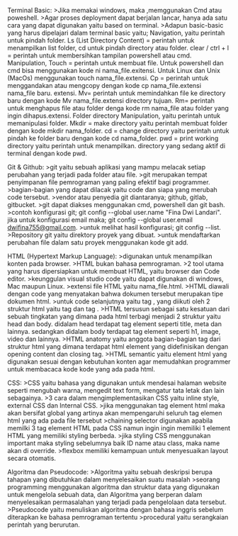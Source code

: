 Terminal Basic:
       >Jika memakai windows, maka ,memggunakan Cmd atau poweshell.
       >Agar proses deployment dapat berjalan lancar, hanya ada satu cara yang dapat digunakan yaitu based on terminal.
       >Adapun basic-basic yang harus dipelajari dalam terminal basic yaitu;
            Navigation, yaitu perintah untuk pindah folder.
                Ls (List Directory Content) = perintah untuk menampilkan list folder, cd untuk pindah directory atau folder. 
                clear / ctrl + l = perintah untuk membersihkan tampilan powershell atau cmd.
            Manipulation, 
                Touch = perintah untuk membuat file. Untuk powershell dan cmd bisa menggunakan kode ni nama_file.exitensi. Untuk Linux dan Unix (MacOs) menggunakan touch nama_file.extensi.
                Cp = perintah untuk menggandakan atau mengcopy dengan kode cp nama_file.extensi nama_file baru. extensi.
                Mv= perintah untuk memindahkan file ke directory baru dengan kode Mv nama_file.extensi directory tujuan.
                Rm= perintah untuk menghapus file atau folder denga kode  rm nama_file atau folder yang ingin dihapus.extensi.
            Folder directory Manipulation, yaitu perintah untuk memanipulasi folder.
                Mkdir = make directory yaitu perintah membuat folder dengan kode mkdir nama_folder.
                cd = change directory yaitu perintah untuk pindah ke folder baru dengan kode cd nama_folder.
                pwd = print working directory yaitu perintah untuk menampilkan. directory yang sedang aktif di terminal dengan kode pwd.

Git & Github:
        >git yaitu sebuah aplikasi yang mampu melacak setiap perubahan yang terjadi pada folder atau file.
        >git merupakan tempat penyimpanan file pemrograman yang paling efektif bagi programmer.
        >bagian-bagian yang dapat dilacak yaitu code dan siapa yang merubah code tersebut.
        >vendor atau penyedia git diantaranya; github, gitlab, gitbucket.
        >git dapat diakses menggunakan cmd, powershell dan git bash.
        >contoh konfigurasi git; git config --global user.name "Fina Dwi Landari". jika untuk konfigurasi email maka; git config --global user.email dwifina755@gmail.com.
        >untuk melihat hasil konfigurasi; git config --list.
        >Repository git yaitu direktory proyek yang dibuat.
        >untuk mendaftarkan perubahan file dalam satu proyek menggunakan kode git add.

HTML (Hypertext Markup Language):
        >digunakan untuk menampilkan konten pada browser.
        >HTML bukan bahasa pemrograman.
        >2 tool utama yang harus dipersiapkan untuk membuat HTML, yaitu browser dan Code editor.
        >keunggulan visual studio code yaitu dapat digunakan di windows, Mac maupun Linux.
        >extensi file HTML yaitu nama_file.html.
        >HTML diawali dengan code <!DOCTYPE html> yang menyatakan bahwa dokumen tersebut merupakan tipe dokumen html.
        >untuk code selanjutnya yaitu tag <html> </html>, yang diikuti oleh 2 struktur html yaitu tag <head> </head> dan tag <body> </body>.
        >HTML tersusun sebagai satu kesatuan dari sebuah tingkatan yang dimana pada html terbagi menjadi 2 struktur yaitu head dan body. didalam head terdapat tag element seperti title, meta dan lainnya. sedangkan didalam body terdapat tag element seperti h1, image, video dan lainnya.
        >HTML anatomy yaitu anggota bagian-bagian tag dari struktur html yang dimana terdapat html element yang didefinisikan dengan opening content dan closing tag.
        >HTML semantic yaitu element html yang digunakan sesuai dengan kebutuhan konten agar memudahkan programmer untuk membacaca kode kode yang ada pada html.

CSS:
        >CSS yaitu bahasa yang digunakan untuk mendesai halaman website seperti mengubah warna, mengedit text form, mengatur tata letak dan lain sebagainya.
        >3 cara dalam mengimplementasikan CSS yaitu inline style, external CSS dan Internal CSS.
        >jika menggunakan tag element html maka akan bersifat global yang artinya akan mempengaruhi seluruh tag elemen html yang ada pada file tersebut
        >chaining selector digunakan apabila memilki 3 tag element HTML pada CSS namun ingin ingin memiliki 1 element HTML yang memiliki styling  berbeda.
        >jika styling CSS menggunakan important maka styling sebelumnya baik ID name atau class, maka name akan di override.
        >flexbox memiliki kemampuan untuk menyesuaikan layout secara otomatis.

Algoritma dan Pseudocode:
        >Algoritma yaitu sebuah deskripsi berupa tahapan yang dibutuhkan dalam menyelesaikan suatu masalah
        >seorang programming menggunakan algoritma dan struktur data yang digunakan untuk mengelola sebuah data, dan Algoritma yang berperan dalam menyelesaikan permasalahan yang terjadi pada pengelolaan data tersebut.
        >Pseudocode yaitu menuliskan algoritma dengan bahasa inggris sebelum diterapkan ke bahasa pemrograman tertentu
        >procedural yaitu serangkaian perintah yang berurutan.
